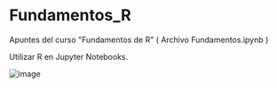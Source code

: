 # Fundamentos_R
Apuntes del curso "Fundamentos de R" ( Archivo Fundamentos.ipynb )

Utilizar R en Jupyter Notebooks.

![image](https://github.com/Gersa28/Fundamentos_R/assets/91088888/00be225b-2d4e-44ca-a429-9f89db7756e7)
